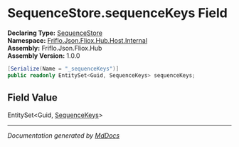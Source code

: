 ﻿<!--  
  <auto-generated>   
    The contents of this file were generated by a tool.  
    Changes to this file may be list if the file is regenerated  
  </auto-generated>   
-->

# SequenceStore.sequenceKeys Field

**Declaring Type:** [SequenceStore](../index.md)  
**Namespace:** [Friflo.Json.Fliox.Hub.Host.Internal](../../index.md)  
**Assembly:** Friflo.Json.Fliox.Hub  
**Assembly Version:** 1.0.0

```csharp
[Serialize(Name = "_sequenceKeys")]
public readonly EntitySet<Guid, SequenceKeys> sequenceKeys;
```

## Field Value

EntitySet\<Guid, [SequenceKeys](../../SequenceKeys/index.md)\>

___

*Documentation generated by [MdDocs](https://github.com/ap0llo/mddocs)*
